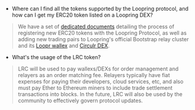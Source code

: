- Where can I find all the tokens supported by the Loopring protocol, and how can I get my ERC20 token listed on a Loopring DEX?
> We have a set of [dedicated documents](https://loopring.github.io/docs/deployment/) detailing the process of registering new ERC20 tokens with the Loopring Protocol, as well as adding new trading pairs to Loopring's official Bootstrap relay cluster and its [Loopr wallex](https://loopring.io) and [Circulr DEX](https://circulr.loopring.io).

- What's the usage of the LRC token?
> LRC will be used to pay wallexs/DEXs for order management and relayers as an order matching fee. Relayers typically have fiat expenses for paying their developers, cloud services, etc, and also must pay Ether to Ethereum miners to include trade settlement transactions into blocks. In the future, LRC will also be used by the community to effectively govern protocol updates.
